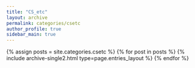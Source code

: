 ```yaml
---
title: "CS_etc"
layout: archive
permalink: categories/csetc
author_profile: true
sidebar_main: true
---
```



{% assign posts = site.categories.csetc %}
{% for post in posts %} {% include archive-single2.html type=page.entries_layout %} {% endfor %}